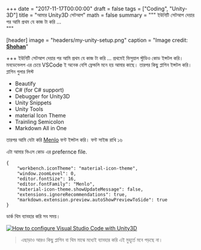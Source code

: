  
+++
date = "2017-11-17T00:00:00"
draft = false
tags = ["Coding", "Unity-3D"]
title = "আমার Unity3D সেটআপ"
math = false
summary = """
ইউনিটি সেটআপ দেয়ার পর আমি প্রথম যে কাজ টা করি ...  
"""

[header]
image = "headers/my-unity-setup.png"
caption = "Image credit: [**Shohan**](https://github.com/shohan4556/)"

+++
ইউনিটি সেটআপ দেয়ার পর আমি প্রথম যে কাজ টা করি ...  প্রথমেই ভিসুয়াল স্টুডিও কোড ইন্সটল করি। মনডেভেলপ এর চেয়ে VSCode ই অনেক 
বেশি ফ্রেন্ডলি মনে হয় আমার কাছে। তারপর কিছু প্লাগিন ইন্সটল করি। 
প্লাগিন গুলার লিস্ট 

* Beautify 
* C# (for C# support) 
* Debugger for Unity3D
* Unity Snippets
* Unity Tools
* material Icon Theme
* Trainling Semicolon
* Markdown All in One

তারপর আমি যেটা করি [Menlo](https://github.com/hbin/top-programming-fonts) ফন্ট ইন্সটল করি। 
ফন্ট সাইজ রাখি ১৬

এটা আমার ভিএস কোড এর  prefernce file.

```
{
    "workbench.iconTheme": "material-icon-theme",
    "window.zoomLevel": 0,
    "editor.fontSize": 16,
    "editor.fontFamily": "Menlo",
    "material-icon-theme.showUpdateMessage": false,
    "extensions.ignoreRecommendations": true,
    "markdown.extension.preview.autoShowPreviewToSide": true
}
```
ডার্ক থিম ব্যাবহার করি সব সময়। 

[![How to configure Visual Studio Code with Unity3D](https://img.youtube.com/vi/EpYOBMrne0s/0.jpg)](https://www.youtube.com/watch?v=EpYOBMrne0s)


> এছাড়াও আরও কিছু প্লাগিন বা থিম মাঝে  মধ্যেই ব্যাবহার করি এই মুহূর্তে মনে পড়ছে না। 
